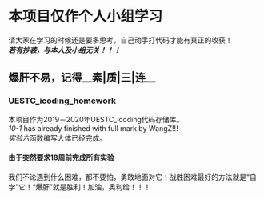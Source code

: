# 本项目仅作个人小组学习  
请大家在学习的时候还是要多思考，自己动手打代码才能有真正的收获！  
***若有抄袭，与本人及小组无关！！！***
## 爆肝不易，记得__素|质|三|连__
### UESTC_icoding_homework
本项目作为2019－2020年UESTC_icoding代码存储库。  
*10-1* has already finished with full mark by WangZ!!!  
*实验六*函数编写大体已经完成。
#### 由于突然要求18周前完成所有实验  
我们不论遇到什么困难，都不要怕，勇敢地面对它！战胜困难最好的方法就是“自学”它！“爆肝”就是胜利！加油，奥利给！！！
